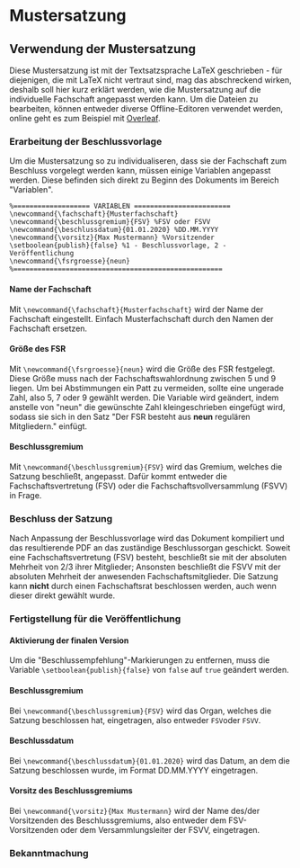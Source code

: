 # Mustersatzung
## Verwendung der Mustersatzung
Diese Mustersatzung ist mit der Textsatzsprache LaTeX geschrieben - für diejenigen, die mit LaTeX nicht vertraut sind, mag das abschreckend wirken, deshalb soll hier kurz erklärt werden, wie die Mustersatzung auf die individuelle Fachschaft angepasst werden kann.
Um die Dateien zu bearbeiten, können entweder diverse Offline-Editoren verwendet werden, online geht es zum Beispiel mit [Overleaf](www.overleaf.com).

### Erarbeitung der Beschlussvorlage
Um die Mustersatzung so zu individualiseren, dass sie der Fachschaft zum Beschluss vorgelegt werden kann, müssen einige Variablen angepasst werden. Diese befinden sich direkt zu Beginn des Dokuments im Bereich "Variablen".
``` 
%=================== VARIABLEN ========================
\newcommand{\fachschaft}{Musterfachschaft}
\newcommand{\beschlussgremium}{FSV} %FSV oder FSVV
\newcommand{\beschlussdatum}{01.01.2020} %DD.MM.YYYY
\newcommand{\vorsitz}{Max Mustermann} %Vorsitzender
\setboolean{publish}{false} %1 - Beschlussvorlage, 2 - Veröffentlichung
\newcommand{\fsrgroesse}{neun}
%====================================================
```
#### Name der Fachschaft
Mit `\newcommand{\fachschaft}{Musterfachschaft}` wird der Name der Fachschaft eingestellt. Einfach Musterfachschaft durch den Namen der Fachschaft ersetzen.

#### Größe des FSR
Mit `\newcommand{\fsrgroesse}{neun}` wird die Größe des FSR festgelegt. Diese Größe muss nach der Fachschaftswahlordnung zwischen 5 und 9 liegen. Um bei Abstimmungen ein Patt zu vermeiden, sollte eine ungerade Zahl, also 5, 7 oder 9 gewählt werden. Die Variable wird geändert, indem anstelle von "neun" die gewünschte Zahl kleingeschrieben eingefügt wird, sodass sie sich in den Satz "Der FSR besteht aus **neun** regulären Mitgliedern." einfügt.

#### Beschlussgremium
Mit `\newcommand{\beschlussgremium}{FSV}` wird das Gremium, welches die Satzung beschließt, angepasst. Dafür kommt entweder die Fachschaftsvertretung (FSV) oder die Fachschaftsvollversammlung (FSVV) in Frage. 

### Beschluss der Satzung
Nach Anpassung der Beschlussvorlage wird das Dokument kompiliert und das resultierende PDF an das zuständige Beschlussorgan geschickt. Soweit eine Fachschaftsvertretung (FSV) besteht, beschließt sie mit der absoluten Mehrheit von 2/3 ihrer Mitglieder; Ansonsten beschließt die FSVV mit der absoluten Mehrheit der anwesenden Fachschaftsmitglieder. Die Satzung kann **nicht** durch einen Fachschaftsrat beschlossen werden, auch wenn dieser direkt gewählt wurde.

### Fertigstellung für die Veröffentlichung
#### Aktivierung der finalen Version
Um die "Beschlussempfehlung"-Markierungen zu entfernen, muss die Variable `\setboolean{publish}{false}` von `false` auf `true` geändert werden.

#### Beschlussgremium
Bei `\newcommand{\beschlussgremium}{FSV}` wird das Organ, welches die Satzung beschlossen hat, eingetragen, also entweder `FSV`oder `FSVV`.

#### Beschlussdatum
Bei `\newcommand{\beschlussdatum}{01.01.2020}` wird das Datum, an dem die Satzung beschlossen wurde, im Format DD.MM.YYYY eingetragen.

#### Vorsitz des Beschlussgremiums
Bei `\newcommand{\vorsitz}{Max Mustermann}` wird der Name des/der Vorsitzenden des Beschlussgremiums, also entweder dem FSV-Vorsitzenden oder dem Versammlungsleiter der FSVV, eingetragen.

### Bekanntmachung
